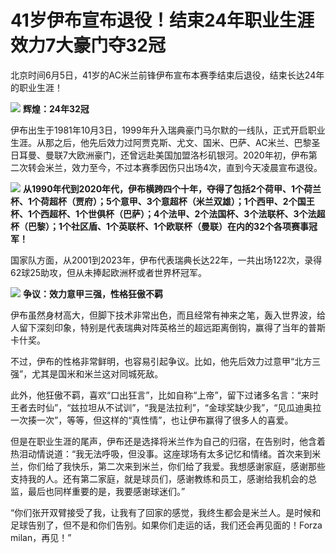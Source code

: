 

# 41岁伊布宣布退役！结束24年职业生涯 效力7大豪门夺32冠

北京时间6月5日，41岁的AC米兰前锋伊布宣布本赛季结束后退役，结束长达24年的职业生涯！

![](https://inews.gtimg.com/news_bt/O7hy4sb_YhzuQ30AoilYk1hpBuIt7ckOvK6juYvHGBnf0AA/1000)
**辉煌：24年32冠**

伊布出生于1981年10月3日，1999年升入瑞典豪门马尔默的一线队，正式开启职业生涯。从那之后，他先后效力过阿贾克斯、尤文、国米、巴萨、AC米兰、巴黎圣日耳曼、曼联7大欧洲豪门，还曾远赴美国加盟洛杉矶银河。2020年初，伊布第二次转会米兰，效力至今，不过本赛季因伤只出场4次，直到今天凌晨宣布退役。

![](https://inews.gtimg.com/news_bt/O7gAqkfxKeR7_mCeK76MIJAW5s5GmhNWNWrDVVEnwvXkQAA/1000)
**从1990年代到2020年代，伊布横跨四个十年，夺得了包括2个荷甲、1个荷兰杯、1个荷超杯（贾府）；5个意甲、3个意超杯（米兰双雄）；1个西甲、2个国王杯、1个西超杯、1个世俱杯（巴萨）；4个法甲、2个法国杯、3个法联杯、3个法超杯（巴黎）；1个社区盾、1个英联杯、1个欧联杯（曼联）在内的32个各项赛事冠军！**

国家队方面，从2001到2023年，伊布代表瑞典长达22年，一共出场122次，录得62球25助攻，但从未捧起欧洲杯或者世界杯冠军。

![](https://inews.gtimg.com/news_bt/O5z1F9m1Fou3K2x_kWx4c2wKyMg5xl03519IQn2CB3-IQAA/1000)
**争议：效力意甲三强，性格狂傲不羁**

伊布虽然身材高大，但脚下技术非常出色，而且经常有神来之笔，轰入世界波，给人留下深刻印象，特别是代表瑞典对阵英格兰的超远距离倒钩，赢得了当年的普斯卡什奖。

不过，伊布的性格非常鲜明，也容易引起争议。比如，他先后效力过意甲“北方三强”，尤其是国米和米兰这对同城死敌。

此外，他狂傲不羁，喜欢“口出狂言”，比如自称“上帝”，留下过诸多名言：“来时王者去时仙”，“兹拉坦从不试训”，“我是法拉利”，“金球奖缺少我”，“见瓜迪奥拉一次揍一次”，等等，但这样的“真性情”，也让伊布赢得了很多人的喜爱。

但是在职业生涯的尾声，伊布还是选择将米兰作为自己的归宿，在告别时，他含着热泪动情说道：“我无法呼吸，但没事。这座球场有太多记忆和情绪。首次来到米兰，你们给了我快乐，第二次来到米兰，你们给了我爱。我想感谢家庭，感谢那些支持我的人。还有第二家庭，就是球员们，感谢教练和员工，感谢给我机会的总监，最后也同样重要的是，我要感谢球迷们。”

“你们张开双臂接受了我，让我有了回家的感觉，我终生都会是米兰人。是时候和足球告别了，但不是和你们告别。如果你们走运的话，我们还会再见面的！Forza
milan，再见！”

